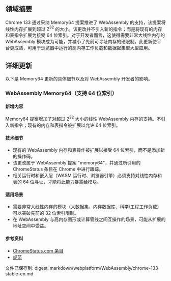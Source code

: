 ## 领域摘要

Chrome 133 通过采纳 Memory64 提案推进了 WebAssembly 的支持，该提案将线性内存扩展到超过 $2^{32}$ 的大小。该更改并不引入新的指令；而是将现有的内存和表指令扩展为接受 64 位索引。对于开发者而言，这使得需要非常大线性内存的 WebAssembly 模块成为可能，并减小了先前可寻址内存的硬限制。此更新使平台更成熟，可用于浏览器中运行的高内存工作负载和数据密集型大型应用。

## 详细更新

以下是 Memory64 更新的具体细节以及对 WebAssembly 开发者的影响。

### WebAssembly Memory64（支持 64 位索引）

#### 新增内容
Memory64 提案增加了对超过 $2^{32}$ 大小的线性 WebAssembly 内存的支持。不引入新指令；现有的内存和表指令被扩展以允许 64 位索引。

#### 技术细节
- 现有的 WebAssembly 内存和表操作被扩展以接受 64 位索引，而不是添加新的操作码。
- 该更改属于 WebAssembly 提案 "memory64"，并通过所引用的 ChromeStatus 条目在 Chrome 中进行跟踪。
- 相关运行时和嵌入层（WASM 运行时、浏览器引擎）必须支持对线性内存和表的 64 位寻址，才能将此能力暴露给模块。

#### 适用场景
- 需要非常大线性内存的模块（大数据集、内存数据库、科学/工程工作负载）可以突破先前的 32 位索引限制。
- 在 WebAssembly 与高内存图形或计算管线之间互操作的场景，可能从扩展的地址空间中受益。

#### 参考资料
- [ChromeStatus.com 条目](https://chromestatus.com/feature/5070065734516736)
- [规范](https://github.com/WebAssembly/memory64/blob/main/proposals/memory64/Overview.md)

文件已保存到: digest_markdown/webplatform/WebAssembly/chrome-133-stable-en.md